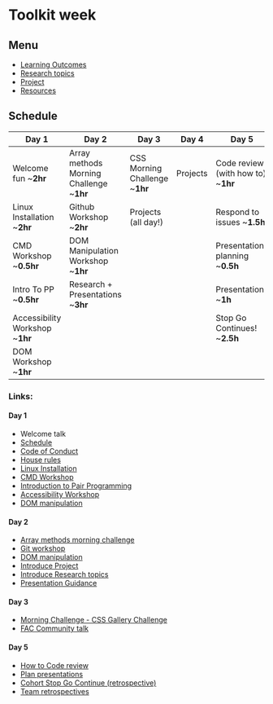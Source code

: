# Toolkit week

## Menu

- [Learning Outcomes](./learning-outcomes.md)
- [Research topics](./research-afternoon.md)
- [Project](./project.md)
- [Resources](./resources.md)

## Schedule

| Day 1                           | Day 2                                    | Day 3                          | Day 4    | Day 5                              |
| ------------------------------- | ---------------------------------------- | ------------------------------ | -------- | ---------------------------------- |
| Welcome fun ~**2hr**            | Array methods Morning Challenge ~**1hr** | CSS Morning Challenge ~**1hr** | Projects | Code review (with how to) ~**1hr** |
| Linux Installation ~**2hr**            | Github Workshop ~**2hr**                 | Projects (all day!)            |          | Respond to issues ~**1.5h**        |
| CMD Workshop ~**0.5hr** | DOM Manipulation Workshop ~**1hr**  |                                |          | Presentation planning ~**0.5h**    |
| Intro To PP ~**0.5hr**           | Research + Presentations ~**3hr**        |                                |          | Presentations ~**1h**              |
| Accessibility Workshop ~**1hr**         |                                          |                                |          | Stop Go Continues! ~**2.5h**       |
| DOM Workshop ~**1hr**         |                                          |                                |          |        |

 
### Links:

#### Day 1

- Welcome talk
- [Schedule](../)
- [Code of Conduct](../../code-of-conduct.md)
- [House rules](../general/house-rules.md)
- [Linux Installation](https://github.com/foundersandcoders/master-reference/tree/7e926e50fbd2c40c922a8f59167c6aa5fda199f7/coursebook/precourse#installation-list)
- [CMD Workshop](https://learnpythonthehardway.org/book/appendixa.html)
- [Introduction to Pair Programming](https://github.com/foundersandcoders/master-reference/blob/master/coursebook/week-1/pair-programming.md)
- [Accessibility Workshop](https://github.com/foundersandcoders/web-accessibility/)
- [DOM manipulation](https://dom-tutorials.appspot.com/static/1.html)

#### Day 2

- [Array methods morning challenge](https://github.com/facn5/array-methods)
- [Git workshop](https://github.com/foundersandcoders/git-workflow-workshop-for-two)
- [DOM manipulation](https://github.com/foundersandcoders/DOM-manipulation-Challenge)
- [Introduce Project](./project.md)
- [Introduce Research topics](./research-afternoon.md)
- [Presentation Guidance](./presentation-guidance.md)

#### Day 3

- [Morning Challenge - CSS Gallery Challenge](https://github.com/foundersandcoders/css-gallery-challenge)
- [FAC Community talk](https://docs.google.com/presentation/d/1p-45WEiZ6QHacF9L-Xt1JwEpUrwgxHvLlgL5F-sw9os/edit?usp=sharing)

#### Day 5

- [How to Code review](./codereviewintro.md)
- [Plan presentations](../general/weekly-projects.md#project-presentation)
- [Cohort Stop Go Continue (retrospective)](../general/retrospectives.md#cohort-retrospective)
- [Team retrospectives](../general/retrospectives.md#team-retrospectives)
